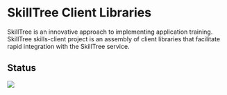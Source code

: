 # SkillTree Client Libraries

SkillTree is an innovative approach to implementing application training. SkillTree skills-client project is an assembly of 
client libraries that facilitate rapid integration with the SkillTree service. 

## Status

![](https://github.com/NationalSecurityAgency/skills-client/workflows/Continious%20Integration/badge.svg)





